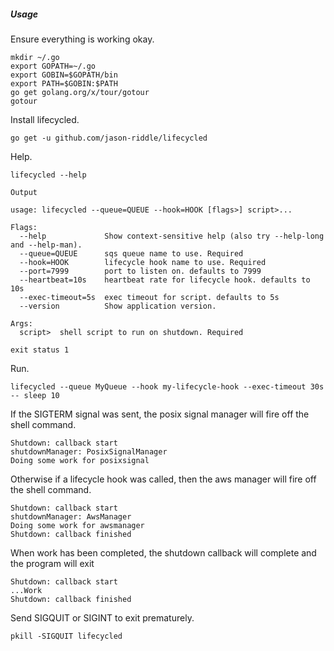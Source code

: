 ##### Usage

Ensure everything is working okay.

```
mkdir ~/.go
export GOPATH=~/.go
export GOBIN=$GOPATH/bin
export PATH=$GOBIN:$PATH
go get golang.org/x/tour/gotour
gotour
```

Install lifecycled.

```
go get -u github.com/jason-riddle/lifecycled
```

Help.

```
lifecycled --help
```

`Output`

```
usage: lifecycled --queue=QUEUE --hook=HOOK [flags>] script>...

Flags:
  --help             Show context-sensitive help (also try --help-long and --help-man).
  --queue=QUEUE      sqs queue name to use. Required
  --hook=HOOK        lifecycle hook name to use. Required
  --port=7999        port to listen on. defaults to 7999
  --heartbeat=10s    heartbeat rate for lifecycle hook. defaults to 10s
  --exec-timeout=5s  exec timeout for script. defaults to 5s
  --version          Show application version.

Args:
  script>  shell script to run on shutdown. Required

exit status 1
```

Run.

```
lifecycled --queue MyQueue --hook my-lifecycle-hook --exec-timeout 30s -- sleep 10
```

If the SIGTERM signal was sent, the posix signal manager will fire off the shell command.

```
Shutdown: callback start
shutdownManager: PosixSignalManager
Doing some work for posixsignal
```

Otherwise if a lifecycle hook was called, then the aws manager will fire off the shell command.

```
Shutdown: callback start
shutdownManager: AwsManager
Doing some work for awsmanager
Shutdown: callback finished
```

When work has been completed, the shutdown callback will complete and the program will exit

```
Shutdown: callback start
...Work
Shutdown: callback finished
```

Send SIGQUIT or SIGINT to exit prematurely.

```
pkill -SIGQUIT lifecycled
```
